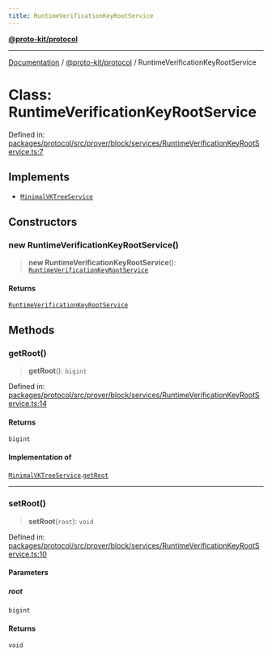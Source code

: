 ```yaml
---
title: RuntimeVerificationKeyRootService
---
```


[**@proto-kit/protocol**](../README.md)

***

[Documentation](../../../README.md) / [@proto-kit/protocol](../README.md) / RuntimeVerificationKeyRootService

# Class: RuntimeVerificationKeyRootService

Defined in: [packages/protocol/src/prover/block/services/RuntimeVerificationKeyRootService.ts:7](https://github.com/proto-kit/framework/blob/28efa802e3737fc3b77339148b307ef7246f3ef1/packages/protocol/src/prover/block/services/RuntimeVerificationKeyRootService.ts#L7)

## Implements

- [`MinimalVKTreeService`](../interfaces/MinimalVKTreeService.md)

## Constructors

### new RuntimeVerificationKeyRootService()

> **new RuntimeVerificationKeyRootService**(): [`RuntimeVerificationKeyRootService`](RuntimeVerificationKeyRootService.md)

#### Returns

[`RuntimeVerificationKeyRootService`](RuntimeVerificationKeyRootService.md)

## Methods

### getRoot()

> **getRoot**(): `bigint`

Defined in: [packages/protocol/src/prover/block/services/RuntimeVerificationKeyRootService.ts:14](https://github.com/proto-kit/framework/blob/28efa802e3737fc3b77339148b307ef7246f3ef1/packages/protocol/src/prover/block/services/RuntimeVerificationKeyRootService.ts#L14)

#### Returns

`bigint`

#### Implementation of

[`MinimalVKTreeService`](../interfaces/MinimalVKTreeService.md).[`getRoot`](../interfaces/MinimalVKTreeService.md#getroot)

***

### setRoot()

> **setRoot**(`root`): `void`

Defined in: [packages/protocol/src/prover/block/services/RuntimeVerificationKeyRootService.ts:10](https://github.com/proto-kit/framework/blob/28efa802e3737fc3b77339148b307ef7246f3ef1/packages/protocol/src/prover/block/services/RuntimeVerificationKeyRootService.ts#L10)

#### Parameters

##### root

`bigint`

#### Returns

`void`
